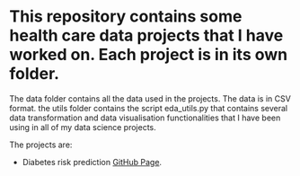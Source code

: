 # This repository contains some health care data projects that I have worked on. Each project is in its own folder.
The data folder contains all the data used in the projects. The data is in CSV format. the utils folder contains the script eda_utils.py that contains several data transformation and data visualisation functionalities that I have been using in all of my data science projects.

The projects are:
- Diabetes risk prediction [GitHub Page](https://github.com/abhikmukh/healthcare_data_projetcs).

